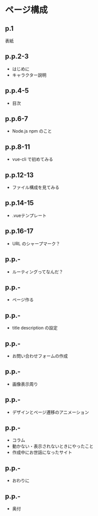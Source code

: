 # ページ構成

## p.1
表紙

## p.p.2-3

- はじめに
- キャラクター説明

## p.p.4-5

- 目次

## p.p.6-7

- Node.js npm のこと

## p.p.8-11

- vue-cli で初めてみる

## p.p.12-13

- ファイル構成を見てみる

## p.p.14-15

- .vueテンプレート

## p.p.16-17

- URL のシャープマーク？

## p.p.**-**

- ルーティングってなんだ？

## p.p.**-**

- ページ作る

## p.p.**-**

- title description の設定

## p.p.**-**

- お問い合わせフォームの作成

## p.p.**-**

- 画像表示周り

## p.p.**-**

- デザインとページ遷移のアニメーション

## p.p.**-**

- コラム
 - 動かない・表示されないときにやったこと
 - 作成中にお世話になったサイト

## p.p.**-**

- おわりに

## p.p.**-**

- 奥付
